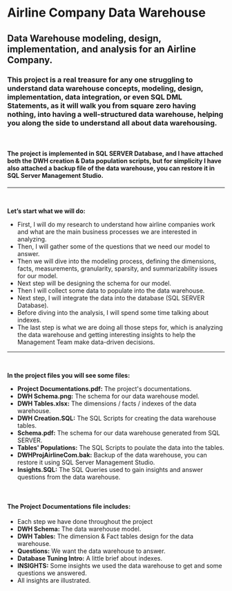 # Airline Company Data Warehouse
 ## Data Warehouse modeling, design, implementation, and analysis for an Airline Company.
### This project is a real treasure for any one struggling to understand data warehouse concepts, modeling, design, implementation, data integration, or even SQL DML Statements, as it will walk you from square zero having nothing, into having a well-structured data warehouse, helping you along the side to understand all about data warehousing.

<br>

#### The project is implemented in SQL SERVER Database, and I have attached both the DWH creation & Data population scripts, but for simplicity I have also attached a backup file of the data warehouse, you can restore it in SQL Server Management Studio.

---
<br>

**Let’s start what we will do:**
- First, I will do my research to understand how airline companies work and what are
the main business processes we are interested in analyzing.
- Then, I will gather some of the questions that we need our model to answer.
- Then we will dive into the modeling process, defining the dimensions, facts,
measurements, granularity, sparsity, and summarizability issues for our model.
- Next step will be designing the schema for our model.
- Then I will collect some data to populate into the data warehouse.
- Next step, I will integrate the data into the database (SQL SERVER Database).
- Before diving into the analysis, I will spend some time talking about indexes.
- The last step is what we are doing all those steps for, which is analyzing the data
warehouse and getting interesting insights to help the Management Team make
data-driven decisions.
---
<br>

**In the project files you will see some files:**
- **Project Documentations.pdf:** The project's documentations.
- **DWH Schema.png:** The schema for our data warehouse model.
- **DWH Tables.xlsx:** The dimensions / facts / indexes of the data warehouse.
- **DWH Creation.SQL:** The SQL Scripts for creating the data warehouse tables.
- **Schema.pdf:** The schema for our data warehouse generated from SQL SERVER.
- **Tables' Populations:** The SQL Scripts to poulate the data into the tables.
- **DWHProjAirlineCom.bak:** Backup of the data warehouse, you can restore it using SQL Server Management Studio.
- **Insights.SQL:** The SQL Queries used to gain insights and answer questions from the data warehouse.
<br>

#### The Project Documentations file includes:
- Each step we have done throughout the project 
- **DWH Schema:** The data warehouse model.
- **DWH Tables:** The dimension & Fact tables design for the data warehouse.
- **Questions:** We want the data warehouse to answer.
- **Database Tuning Intro:** A little brief about indexes.
- **INSIGHTS:** Some insights we used the data warehouse to get and some questions we answered.
- All insights are illustrated.
